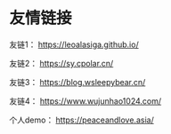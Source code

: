 # 友情链接

友链1： <a href='https://leoalasiga.github.io/'>https://leoalasiga.github.io/</a>

友链2： <a href='https://sy.cpolar.cn/'>https://sy.cpolar.cn/</a>

友链3： <a href='https://blog.wsleepybear.cn/'>https://blog.wsleepybear.cn/</a>

友链4： <a href='https://www.wujunhao1024.com/'>https://www.wujunhao1024.com/</a>

个人demo： <a href='http://peaceandlove.asia/'>https://peaceandlove.asia/</a>

